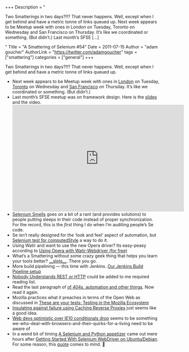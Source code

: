 +++
Description = "<p>Two Smatterings in two days?!!? That never happens. Well, except when I get behind and have a metric tonne of links queued up. Next week appears to be Meetup week with ones in London on Tuesday, Toronto on Wednesday and San Francisco on Thursday. It’s like we coordinated or something. (But didn’t.) Last month’s SFSE […]</p>"
Title = "A Smattering of Selenium #54"
Date = 2011-07-15
Author = "adam goucher"
AuthorLink = "https://twitter.com/adamgoucher"
tags = ["smattering"]
categories = ["general"]
+++
<p>Two Smatterings in two days?!!? That never happens. Well, except when I get behind and have a metric tonne of links queued up.</p>
<ul>
<li>Next week appears to be Meetup week with ones in <a href="http://www.meetup.com/seleniumlondon/events/25582321/">London</a> on Tuesday, <a href="http://www.meetup.com/Toronto-Selenium-Meetup-Group/events/25352281/">Toronto</a> on Wednesday and <a href="http://www.meetup.com/seleniumsanfrancisco/events/25062091/">San Francisco</a> on Thursday. It&#8217;s like we coordinated or something. (But didn&#8217;t.)</li>
<li>Last month&#8217;s SFSE meetup was on framework design. Here is the <a href="http://www.slideshare.net/saucelabs/test-automation-framework-designs">slides</a> and the video.<br />
<span class="embed-youtube" style="text-align:center; display: block;"><iframe class='youtube-player' type='text/html' width='560' height='349' src='https://www.youtube.com/embed/VBhCt0LQiiw?version=3&#038;rel=1&#038;fs=1&#038;autohide=2&#038;showsearch=0&#038;showinfo=1&#038;iv_load_policy=1&#038;wmode=transparent' allowfullscreen='true' style='border:0;'></iframe></span></li>
<li><a href="http://blog.magneticreason.com/?p=230">Selenium Smells</a> goes on a bit of a rant (and provides solutions) to people putting sleeps in their code instead of proper synchronization. For the record, this is the <i>first</i> thing I do when I&#8217;m auditing people&#8217;s Se code.</li>
<li>Se isn&#8217;t really designed for the &#8216;look and feel&#8217; aspect of automation, but <a href="http://www.practicalweb.co.uk/blog/11/06/28/selenium-test-computedstyle">Selenium test for computedStyle</a> a way to do it.</li>
<li>Using Watir and want to use the new Opera driver? Its easy-peasy according to <a href="http://watirmelon.com/2011/07/08/using-opera-with-watir-webdriver-for-free/">Using Opera with Watir-Webdriver (for free)</a></li>
<li>What&#8217;s a Smattering without some crazy geek thing that helps you learn your tools better? <a href="http://mypythonnotes.wordpress.com/2008/09/04/__slots__/">__slots__</a>. There you go.</li>
<li>More build pipelining &#8212; this time with Jenkins. <a href="http://www.multunus.com/2011/07/continuous-delivery-using-jenkins-build-pipeline/">Our Jenkins Build Pipeline setup</a></li>
<li><a href="http://blog.steveklabnik.com/2011/07/03/nobody-understands-rest-or-http.html">Nobody Understands REST or HTTP</a> could be added to me required reading list.</li>
<li>Read the last paragraph of <a href="http://perze.blogspot.com/2011/07/of-404s-automation-and-other-things.html">of 404s, automation and other things</a>. Now read it again.</li>
<li>Mozilla practices what it preaches in terms of the Open Web as discussed in <a href="http://marlenacompton.com/?p=2342">These are your tests: Testing in the Mozilla Ecosystem</a></li>
<li><a href="http://www.grahambrooks.com/blog/?p=407">Insulating against failure using Caching Reverse Proxies</a> just seems like a good idea.</li>
<li><a href="http://www.thinq.co.uk/2011/7/7/web-devs-optimistic-over-ie10-conditionals-drop/">Web devs optimistic over IE10 conditionals drop</a> seems to be something we-who-deal-with-browsers-and-their-quirks-for-a-living need to be aware of</li>
<li>In a weird bit of timing <a href="http://andialbrecht.de/blog/2011/07/12/a-selenium-and-python-appetizer.html">A Selenium and Python appetizer</a> came out mere hours after <a href="http://coreygoldberg.blogspot.com/2011/07/python-getting-started-with-selenium.html">Getting Started With Selenium WebDriver on Ubuntu/Debian</a>. For some reason, this <a href="http://www.quotationspage.com/quote/22602.html">quote</a> comes to mind. 🙂</li>
</ul>

